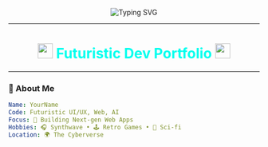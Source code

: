 <!-- Futuristic GitHub Profile README -->

<p align="center">
  <img src="https://readme-typing-svg.demolab.com?font=Fira+Code&size=30&pause=1000&color=00FFEF&width=435&lines=Hello+there!+I'm+%F0%9F%91%BD+YourName;Futuristic+Coder+%F0%9F%9A%80;Open+Source+Lover+%F0%9F%92%9A;Welcome+to+my+Universe+%E2%9C%A8" alt="Typing SVG" />
</p>

---

<h1 align="center">
  <img src="https://user-images.githubusercontent.com/674621/151683356-bdbdd229-30f4-4e6b-991d-d7d8a1d6dcd3.gif" width="30"/>
  <span style="color:#00ffee"> Futuristic Dev Portfolio </span>
  <img src="https://user-images.githubusercontent.com/674621/151683356-bdbdd229-30f4-4e6b-991d-d7d8a1d6dcd3.gif" width="30"/>
</h1>

---

### 🧬 About Me

```yaml
Name: YourName
Code: Futuristic UI/UX, Web, AI
Focus: 🚀 Building Next-gen Web Apps
Hobbies: 🎧 Synthwave • 🕹 Retro Games • 🌌 Sci-fi
Location: 🌍 The Cyberverse

